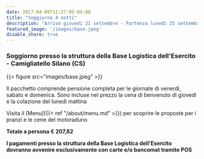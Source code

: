 ```yaml
---
date: 2017-04-09T11:27:05-04:00
title: "Soggiorno 4 notti"
description: "Arrivo giovedì 21 settembre - Partenza lunedì 25 settembre "
featured_image: '/images/base.jpeg'
disable_share: true
--- 
```

### Soggiorno presso la struttura della Base Logistica dell'Esercito - Camigliatello Silano (CS)

{{< figure src="images/base.jpeg" >}}

Il pacchetto comprende pensione completa per le giornate di venerdì, sabato e domenica.
Sono incluse nel prezzo la cena di benvenuto di giovedì e la colazione del lunedì mattina 

Visita il [Menu]({{< ref "/about/menu.md" >}}) per scoprire le proposte per i pranzi e le cene del motoraduno

**Totale a persona € 207,82** 

**I pagamenti presso la struttura della Base Logistica dell'Esercito dovranno avvenire esclusivamente con carte e/o bancomat tramite POS**
